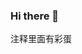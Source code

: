 ### Hi there 👋
注释里面有彩蛋
<!--
**cpp233/cpp233** is a ✨ _special_ ✨ repository because its `README.md` (this file) appears on your GitHub profile.

Here are some ideas to get you started:

- 🔭 I’m currently working on ...
- 🌱 I’m currently learning ...
- 👯 I’m looking to collaborate on ...
- 🤔 I’m looking for help with ...
- 💬 Ask me about ...
- 📫 How to reach me: ...
- 😄 Pronouns: ...
- ⚡ Fun fact: ...

- [Simple Icons](https://github.com/simple-icons/simple-icons)
- [GitHub Readme Stats](https://github.com/anuraghazra/github-readme-stats/blob/master/docs/readme_cn.md)
- [仓库中github主页"豪华装修"案例分享](https://github.com/abhisheknaiidu/awesome-github-profile-readme)
-->

